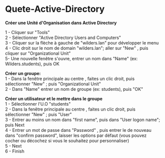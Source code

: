 # Quete-Active-Directory

**Créer une Unité d'Organisation dans Active Directory**  

1 - Cliquer sur "Tools"  
2 - Sélectionner "Active Directory Users and Computers"  
3 - Cliquer sur la flèche à gauche de "wilders.lan" pour développer le menu  
4 - Clic droit sur le nom de domain "wilders.lan"; aller sur "New" , puis cliquer sur "Organizational Unit"  
5- Une nouvelle fenêtre s'ouvre, entrer un nom dans "Name" (ex: Wilders.students), puis OK  

**Créer un groupe:**  
1 - Dans la fenêtre principale au centre , faites un clic droit, puis sélectionner "New" ; puis "Organizational Unit"  
2 - Dans "Name" entrer un nom de groupe (ex: students), puis "OK"  

**Créer un utilisateur et le mettre dans le groupe**  
1 - Sélectionner l'U.O "students"  
2 - Dans la fenêtre principale au centre , faites un clic droit, puis sélectionner "New" ; puis "User"  
3 - Entrer au moins un nom dans "first name", puis dans "User logon name"; puis Next  
4 - Entrer un mot de passe dans "Password" , puis entrer le de nouveau dans "confirm password", laisser les options par défaut (vous pouvez cocher ou décochez si vous le souhaitez pour personnaliser)  
5 - Next  
6 - Finish  
